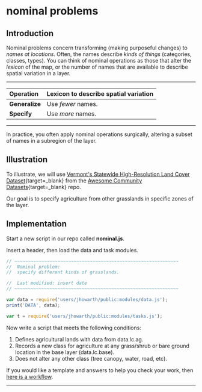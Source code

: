 # __nominal problems__

## __Introduction__    

Nominal problems concern transforming (making purposeful changes) to _names at locations_. Often, the names describe _kinds of things_ (categories, classes, types). You can think of nominal operations as those that alter the _lexicon_ of the map, or the number of names that are available to describe spatial variation in a layer.   

---  

<center>

| Operation             | Lexicon to describe spatial variation                                                     |
| :--                   | :--                                                                                       |
| __Generalize__        | Use _fewer_ names.                                          |
| __Specify__           | Use _more_ names.                                           |

</center>

---  

In practice, you often apply nominal operations surgically, altering a subset of names in a subregion of the layer.     

## __Illustration__  

To illustrate, we will use [Vermont's  Statewide High-Resolution Land Cover Dataset](https://vcgi.vermont.gov/data-release/statewide-high-resolution-vermont-land-cover-data-now-available){target=_blank} from the [Awesome Community Datasets](https://github.com/samapriya/awesome-gee-community-datasets){target=_blank} repo.  

Our goal is to specify agriculture from other grasslands in specific zones of the layer. 

## __Implementation__  

Start a new script in our repo called __nominal.js__.  

Insert a header, then load the data and task modules.   

```js
// ~~~~~~~~~~~~~~~~~~~~~~~~~~~~~~~~~~~~~~~~~~~~~~~~~~~~~~~~~~~~~
//  Nominal problem:
//  specify different kinds of grasslands.

//  Last modified: insert date
// ~~~~~~~~~~~~~~~~~~~~~~~~~~~~~~~~~~~~~~~~~~~~~~~~~~~~~~~~~~~~~

var data = require('users/jhowarth/public:modules/data.js');       
print('DATA', data);

var t = require('users/jhowarth/public:modules/tasks.js');

```

Now write a script that meets the following conditions:  

1. Defines agricultural lands with data from data.lc.ag.
2. Records a new class for agriculture at any grass/shrub or bare ground location in the base layer (data.lc.base).
3. Does not alter any other class (tree canopy, water, road, etc).

If you would like a template and answers to help you check your work, then [here is a workflow][nominal01].  


---

[nominal01]: ../workflows/nominal-workflows.md  

